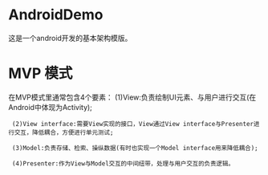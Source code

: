 # AndroidDemo
这是一个android开发的基本架构模版。

# MVP 模式
在MVP模式里通常包含4个要素：
     (1)View:负责绘制UI元素、与用户进行交互(在Android中体现为Activity);

     (2)View interface:需要View实现的接口，View通过View interface与Presenter进行交互，降低耦合，方便进行单元测试;

     (3)Model:负责存储、检索、操纵数据(有时也实现一个Model interface用来降低耦合);

     (4)Presenter:作为View与Model交互的中间纽带，处理与用户交互的负责逻辑。